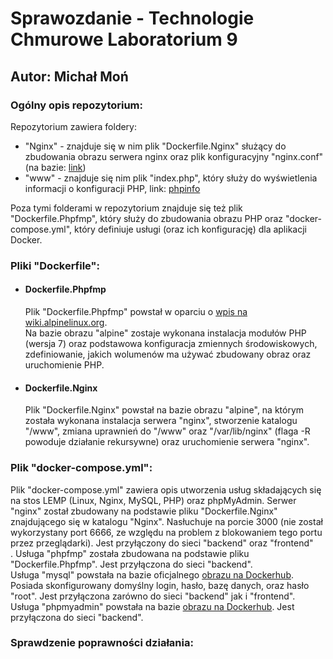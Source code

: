 <h1>Sprawozdanie - Technologie Chmurowe Laboratorium 9</h1>
<h2>Autor: Michał Moń</h2>
<h3>Ogólny opis repozytorium:</h3>
<p>Repozytorium zawiera foldery:
  <ul>
    <li>"Nginx" - znajduje się w nim plik "Dockerfile.Nginx" służący do zbudowania obrazu serwera nginx oraz plik konfiguracyjny "nginx.conf" (na bazie: <a href="https://wiki.alpinelinux.org/wiki/Nginx_with_PHP">link</a>)</li>
    <li>"www" - znajduje się nim plik "index.php", który służy do wyświetlenia informacji o konfiguracji PHP, link: <a href="https://www.php.net/manual/en/function.phpinfo.php">phpinfo</a></li>
  </ul>
  Poza tymi folderami w repozytorium znajduje się też plik "Dockerfile.Phpfmp", który służy do zbudowania obrazu PHP oraz "docker-compose.yml", który definiuje usługi (oraz ich konfigurację) dla aplikacji Docker.
</p>
<h3>Pliki "Dockerfile":</h3>
<p>
  <ul>
    <li>
      <h4>Dockerfile.Phpfmp</h4>
      Plik "Dockerfile.Phpfmp" powstał w oparciu o <a href="https://wiki.alpinelinux.org/wiki/Nginx_with_PHP">wpis na wiki.alpinelinux.org</a>.<br/>Na bazie obrazu "alpine" zostaje wykonana instalacja modułów PHP (wersja 7) oraz podstawowa konfiguracja zmiennych środowiskowych, zdefiniowanie, jakich wolumenów ma używać zbudowany obraz oraz uruchomienie PHP.
    </li>
    <li>
      <h4>Dockerfile.Nginx</h4>
      Plik "Dockerfile.Nginx" powstał na bazie obrazu "alpine", na którym została wykonana instalacja serwera "nginx", stworzenie katalogu "/www", zmiana uprawnień do "/www" oraz "/var/lib/nginx" (flaga -R powoduje działanie rekursywne) oraz uruchomienie serwera "nginx".
    </li>
  </ul>
</p>
<h3>Plik "docker-compose.yml":</h3>
<p>Plik "docker-compose.yml" zawiera opis utworzenia usług składających się na stos LEMP (Linux, Nginx, MySQL, PHP) oraz phpMyAdmin. Serwer "nginx" został zbudowany na podstawie pliku "Dockerfile.Nginx" znajdującego się w katalogu "Nginx". Nasłuchuje na porcie 3000 (nie został wykorzystany port 6666, ze względu na problem z blokowaniem tego portu przez przeglądarki). Jest przyłączony do sieci "backend" oraz "frontend"<br/>. Usługa "phpfmp" została zbudowana na podstawie pliku "Dockerfile.Phpfmp". Jest przyłączona do sieci "backend".<br/>Usługa "mysql" powstała na bazie oficjalnego <a href="https://hub.docker.com/_/mysql">obrazu na Dockerhub</a>. Posiada skonfigurowany domyślny login, hasło, bazę danych, oraz hasło "root". Jest przyłączona zarówno do sieci "backend" jak i "frontend".<br/>Usługa "phpmyadmin" powstała na bazie <a href="https://hub.docker.com/_/phpmyadmin">obrazu na Dockerhub</a>. Jest przyłączona do sieci "backend".</p>
<h3>Sprawdzenie poprawności działania:</h3>
